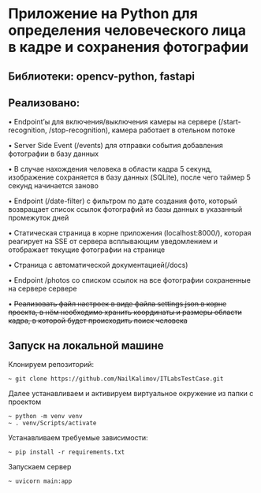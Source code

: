 <h1>Приложение на Python для определения человеческого лица в кадре и сохранения фотографии</h1>
<h2>Библиотеки: opencv-python, fastapi</h2>
<h2>Реализовано:</h2>
<p>•	Endpoint’ы для включения/выключения камеры на сервере (/start-recognition, /stop-recognition), камера работает в отельном потоке</p>
<p>•	Server Side Event (/events) для отправки события добавления фотографии в базу данных</p>
<p>•	В случае нахождения человека в области кадра 5 секунд, изображение сохраняется в базу данных (SQLite), 
  после чего таймер 5 секунд начинается заново</p>
<p>•	Endpoint (/date-filter) с фильтром по дате создания фото, который возвращает список ссылок фотографий из базы данных в 
  указанный промежуток дней</p>
<p>•	Статическая страница в корне приложения (localhost:8000/), которая реагирует на SSE от сервера всплывающим уведомлением и отображает текущие 
  фотографии на странице</p>
<p>•	Страница с автоматической документацией(/docs)</p>
<p>•	Endpoint /photos со списком ссылок на все фотографии сохраненные на сервере сервере</p>
<p>•	<strike>Реализовать файл настроек в виде файла settings.json в корне проекта, в нём необходимо хранить координаты и размеры области кадра, 
  в которой будет происходить поиск человека</strike></p>

## Запуск на локальной машине
Клонируем репозиторий:
```
~ git clone https://github.com/NailKalimov/ITLabsTestCase.git
```

Далее устанавливаем и активируем виртуальное окружение из папки с проектом
```
~ python -m venv venv
~ . venv/Scripts/activate
```

Устанавливаем требуемые зависимости:
```
~ pip install -r requirements.txt
```

Запускаем сервер
```
~ uvicorn main:app
```
